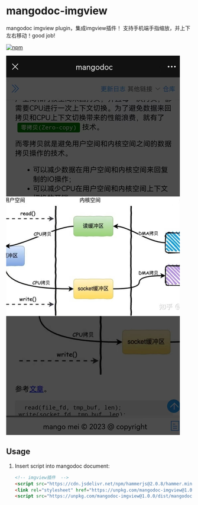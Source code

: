 # mangodoc-imgview
mangodoc imgview plugin，集成imgview插件！
支持手机端手指缩放，并上下左右移动！good job!

[![npm](https://img.shields.io/npm/v/mangodoc-plugin-toc.svg?style=flat-square)](https://www.npmjs.com/package/mangodoc-imgview)

![示例](demo.jpeg)


## Usage
1. Insert script into mangodoc document:

    ```html
    <!-- imgview插件  -->
    <script src="https://cdn.jsdelivr.net/npm/hammerjs@2.0.8/hammer.min.js"></script>
    <link rel="stylesheet" href="https://unpkg.com/mangodoc-imgview@1.0.0/dist/imgview.css">
    <script src="https://unpkg.com/mangodoc-imgview@1.0.0/dist/mangodoc-imgview.min.js"></script>
    ```
